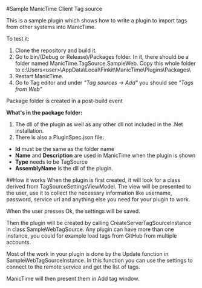 #Sample ManicTime Client Tag source

This is a sample plugin which shows how to write a plugin to import tags from other systems into ManicTime.

To test it:

1. Clone the repository and build it. 
2. Go to bin/(Debug or Release)/Packages folder. In it, there should be a folder named ManicTime.TagSource.SampleWeb. Copy this whole folder to c:\Users\<user>\AppData\Local\Finkit\ManicTime\Plugins\Packages\
3. Restart ManicTime. 
4. Go to Tag editor and under *"Tag sources -> Add"* you should see *"Tags from Web"*

Package folder is created in a post-build event

__What's in the package folder:__

1. The dll of the plugin as well as any other dll not included in the .Net installation.
2. There is also a PluginSpec.json file:
  - __Id__ must be the same as the folder name
  - __Name__ and __Description__ are used in ManicTime when the plugin is shown
  - __Type__ needs to be TagSource
  - __AssemblyName__ is the dll of the plugin.

##How it works
When the plugin is first created, it will look for a class derived from TagSourceSettingsViewModel. The view will be presented to the user, use it to collect the necessary information like username, password, service url and anything else you need for your plugin to work.

When the user presses Ok, the settings will be saved. 

Then the plugin will be created by calling CreateServerTagSourceInstance in class SampleWebTagSource. Any plugin can have more than one instance, you could for example load tags from GitHub from multiple accounts.

Most of the work in your plugin is done by the Update function in SampleWebTagSourceInstance. In this function you can use the settings to connect to the remote service and get the list of tags. 

ManicTime will then present them in Add tag window.
